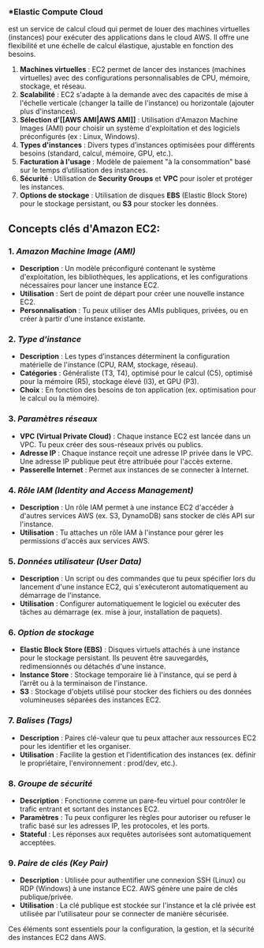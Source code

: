 ### *Elastic Compute Cloud

est un service de calcul cloud qui permet de louer des machines virtuelles (instances) pour exécuter des applications dans le cloud AWS. Il offre une flexibilité et une échelle de calcul élastique, ajustable en fonction des besoins.

1. **Machines virtuelles** : EC2 permet de lancer des instances (machines virtuelles) avec des configurations personnalisables de CPU, mémoire, stockage, et réseau.
2. **Scalabilité** : EC2 s'adapte à la demande avec des capacités de mise à l'échelle verticale (changer la taille de l'instance) ou horizontale (ajouter plus d'instances).
3. **Sélection d'[[AWS AMI|AWS AMI]]** : Utilisation d'Amazon Machine Images (AMI) pour choisir un système d'exploitation et des logiciels préconfigurés (ex : Linux, Windows).
4. **Types d'instances** : Divers types d’instances optimisées pour différents besoins (standard, calcul, mémoire, GPU, etc.).
5. **Facturation à l'usage** : Modèle de paiement "à la consommation" basé sur le temps d’utilisation des instances.
6. **Sécurité** : Utilisation de **Security Groups** et **VPC** pour isoler et protéger les instances.
7. **Options de stockage** : Utilisation de disques **EBS** (Elastic Block Store) pour le stockage persistant, ou **S3** pour stocker les données.



## Concepts clés d'Amazon EC2:

### 1. *Amazon Machine Image (AMI)*

- **Description** : Un modèle préconfiguré contenant le système d'exploitation, les bibliothèques, les applications, et les configurations nécessaires pour lancer une instance EC2.
- **Utilisation** : Sert de point de départ pour créer une nouvelle instance EC2.
- **Personnalisation** : Tu peux utiliser des AMIs publiques, privées, ou en créer à partir d'une instance existante.

### 2. *Type d'instance*

- **Description** : Les types d’instances déterminent la configuration matérielle de l'instance (CPU, RAM, stockage, réseau).
- **Catégories** : Généraliste (T3, T4), optimisé pour le calcul (C5), optimisé pour la mémoire (R5), stockage élevé (I3), et GPU (P3).
- **Choix** : En fonction des besoins de ton application (ex. optimisation pour le calcul ou la mémoire).

### 3. *Paramètres réseaux*

- **VPC (Virtual Private Cloud)** : Chaque instance EC2 est lancée dans un VPC. Tu peux créer des sous-réseaux privés ou publics.
- **Adresse IP** : Chaque instance reçoit une adresse IP privée dans le VPC. Une adresse IP publique peut être attribuée pour l'accès externe.
- **Passerelle Internet** : Permet aux instances de se connecter à Internet.

### 4. *Rôle IAM (Identity and Access Management)*

- **Description** : Un rôle IAM permet à une instance EC2 d'accéder à d'autres services AWS (ex. S3, DynamoDB) sans stocker de clés API sur l'instance.
- **Utilisation** : Tu attaches un rôle IAM à l'instance pour gérer les permissions d'accès aux services AWS.

### 5. *Données utilisateur (User Data)*

- **Description** : Un script ou des commandes que tu peux spécifier lors du lancement d'une instance EC2, qui s'exécuteront automatiquement au démarrage de l'instance.
- **Utilisation** : Configurer automatiquement le logiciel ou exécuter des tâches au démarrage (ex. mise à jour, installation de paquets).

### 6. *Option de stockage*

- **Elastic Block Store (EBS)** : Disques virtuels attachés à une instance pour le stockage persistant. Ils peuvent être sauvegardés, redimensionnés ou détachés d'une instance.
- **Instance Store** : Stockage temporaire lié à l'instance, qui se perd à l’arrêt ou à la terminaison de l'instance.
- **S3** : Stockage d'objets utilisé pour stocker des fichiers ou des données volumineuses séparées des instances EC2.

### 7. *Balises (Tags)*

- **Description** : Paires clé-valeur que tu peux attacher aux ressources EC2 pour les identifier et les organiser.
- **Utilisation** : Facilite la gestion et l'identification des instances (ex. définir le propriétaire, l'environnement : prod/dev, etc.).

### 8. *Groupe de sécurité*

- **Description** : Fonctionne comme un pare-feu virtuel pour contrôler le trafic entrant et sortant des instances EC2.
- **Paramètres** : Tu peux configurer les règles pour autoriser ou refuser le trafic basé sur les adresses IP, les protocoles, et les ports.
- **Stateful** : Les réponses aux requêtes autorisées sont automatiquement acceptées.

### 9. *Paire de clés (Key Pair)*

- **Description** : Utilisée pour authentifier une connexion SSH (Linux) ou RDP (Windows) à une instance EC2. AWS génère une paire de clés publique/privée.
- **Utilisation** : La clé publique est stockée sur l'instance et la clé privée est utilisée par l'utilisateur pour se connecter de manière sécurisée.

Ces éléments sont essentiels pour la configuration, la gestion, et la sécurité des instances EC2 dans AWS.


